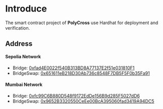 # Introduce

The smart contract project of **PolyCross** use Hardhat for deployment and verification.

## Address

#### Sepolia Network

- Bridge: [0xfad4E0022f540B313BD8A77137E2f51e031810F1](https://sepolia.etherscan.io/address/0xfad4E0022f540B313BD8A77137E2f51e031810F1)
- BridgeSwap: [0x651611eB218D30Ab736c8548F7DB5F5F0b35Fa91](https://sepolia.etherscan.io/address/0x651611eB218D30Ab736c8548F7DB5F5F0b35Fa91)

#### Mumbai Network

- Bridge: [0xfc99C6B880D548f9172EdDe156B9d285F5027dD6](https://mumbai.polygonscan.com/address/0xfc99C6B880D548f9172EdDe156B9d285F5027dD6)
- BridgeSwap: [0x9652B3320550CeEe00BcA395060fad3419A94DC5](https://mumbai.polygonscan.com/address/0x9652B3320550CeEe00BcA395060fad3419A94DC5)